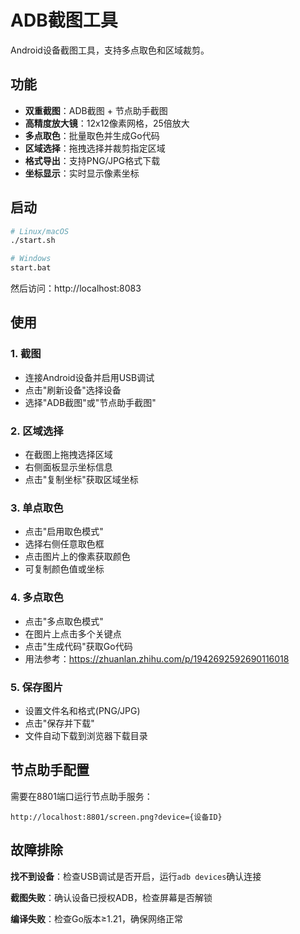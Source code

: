 # ADB截图工具

Android设备截图工具，支持多点取色和区域裁剪。

## 功能

- **双重截图**：ADB截图 + 节点助手截图
- **高精度放大镜**：12x12像素网格，25倍放大
- **多点取色**：批量取色并生成Go代码
- **区域选择**：拖拽选择并裁剪指定区域
- **格式导出**：支持PNG/JPG格式下载
- **坐标显示**：实时显示像素坐标

## 启动

```bash
# Linux/macOS
./start.sh

# Windows
start.bat
```

然后访问：http://localhost:8083

## 使用

### 1. 截图
- 连接Android设备并启用USB调试
- 点击"刷新设备"选择设备
- 选择"ADB截图"或"节点助手截图"

### 2. 区域选择
- 在截图上拖拽选择区域
- 右侧面板显示坐标信息
- 点击"复制坐标"获取区域坐标

### 3. 单点取色
- 点击"启用取色模式"
- 选择右侧任意取色框
- 点击图片上的像素获取颜色
- 可复制颜色值或坐标

### 4. 多点取色
- 点击"多点取色模式"
- 在图片上点击多个关键点
- 点击"生成代码"获取Go代码
- 用法参考：https://zhuanlan.zhihu.com/p/1942692592690116018

### 5. 保存图片
- 设置文件名和格式(PNG/JPG)
- 点击"保存并下载"
- 文件自动下载到浏览器下载目录

## 节点助手配置

需要在8801端口运行节点助手服务：
```
http://localhost:8801/screen.png?device={设备ID}
```

## 故障排除

**找不到设备**：检查USB调试是否开启，运行`adb devices`确认连接

**截图失败**：确认设备已授权ADB，检查屏幕是否解锁

**编译失败**：检查Go版本≥1.21，确保网络正常